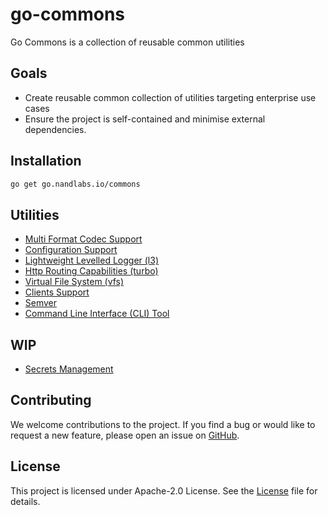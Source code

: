 # go-commons
Go Commons is a collection of reusable common utilities

## Goals
* Create reusable common collection of utilities targeting enterprise use cases
* Ensure the project is self-contained and minimise external dependencies.

## Installation
```bash
go get go.nandlabs.io/commons
```

## Utilities
* [Multi Format Codec Support](codec/README.md)
* [Configuration Support](config/README.md)
* [Lightweight Levelled Logger (l3)](l3/README.md)
* [Http Routing Capabilities (turbo)](turbo/README.md)
* [Virtual File System (vfs)](vfs/README.md)
* [Clients Support](clients/README.md)
* [Semver](semver/README.md)
* [Command Line Interface (CLI) Tool](cli/README.md)

## WIP
* [Secrets Management](secrets/README.md)

## Contributing
We welcome contributions to the project. If you find a bug or would like to request a new feature, please open an issue 
on [GitHub](https://github.com/nandlabs/go-commons/issues).

## License
This project is licensed under Apache-2.0 License. See the [License](LICENSE) file for details.